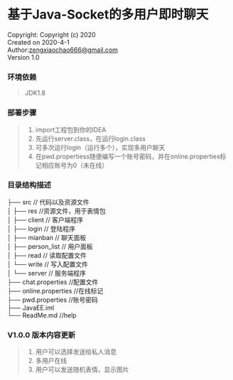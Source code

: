 

基于Java-Socket的多用户即时聊天
===========================
 Copyright: Copyright (c) 2020  
 Created on 2020-4-1    
 Author:zengxiaochao666@gmail.com  
 Version 1.0  
### 环境依赖
> JDK1.8
### 部署步骤
> 1. import工程包到你的IDEA
> 2. 先运行server.class，在运行login.class
> 3. 可多次运行login（运行多个），实现多用户聊天
> 4. 在pwd.propertiess随便编写一个账号密码，并在online.properties标记相应账号为0（未在线）


### 目录结构描述  
├── src                      // 代码以及资源文件  
│   ├── res                  //资源文件，用于表情包   
│   ├── client               // 客户端程序  
│   ├── login                // 登陆程序  
│   ├── mianban              // 聊天面板  
│   ├── person_list          // 用户面板  
│   ├── read                 // 读取配置文件  
│   └── write                // 写入配置文件  
│   └── server               // 服务端程序  
├── chat.properties          //配置文件  
├── online.properties        //在线标记  
├── pwd.properties              //账号密码  
├── JavaEE.iml    
└── ReadMe.md                   //help



### V1.0.0 版本内容更新
> 1. 用户可以选择发送给私人消息
> 2. 多用户在线
> 2. 用户可以发送随机表情，显示图片

 

